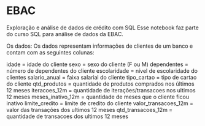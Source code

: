 # EBAC
Exploração e análise de dados de crédito com SQL
Esse notebook faz parte do curso SQL para análise de dados da EBAC.

Os dados:
Os dados representam informações de clientes de um banco e contam com as seguintes colunas:

idade = idade do cliente
sexo = sexo do cliente (F ou M)
dependentes = número de dependentes do cliente
escolaridade = nível de escolaridade do clientes
salario_anual = faixa salarial do cliente
tipo_cartao = tipo de cartao do cliente
qtd_produtos = quantidade de produtos comprados nos últimos 12 meses
iteracoes_12m = quantidade de iterações/transacoes nos ultimos 12 meses
meses_inativo_12m = quantidade de meses que o cliente ficou inativo
limite_credito = limite de credito do cliente
valor_transacoes_12m = valor das transações dos ultimos 12 meses
qtd_transacoes_12m = quantidade de transacoes dos ultimos 12 meses
